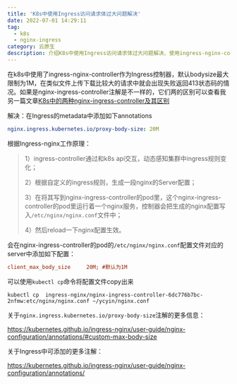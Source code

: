 ```yaml
---
title: 'K8s中使用Ingress访问请求体过大问题解决'
date: 2022-07-01 14:29:11
tag:
  - k8s
  - nginx-ingress
category: 云原生
description: 介绍K8s中使用Ingress访问请求体过大问题解决、使用ingress-nginx-controller
---
```


在k8s中使用了ingress-nginx-controller作为Ingress控制器，默认bodysize最大限制为1M，在类似文件上传下载比较大的请求中就会出现失败返回413状态码的情况。如果是nginx-ingress-controller注解是不一样的，它们两的区别可以查看我另一篇文章[K8s中的两种nginx-ingress-controller及其区别](nginx-ingress-controller-and-ingress-nginx-controller-timeout-error)

解决：在Ingress的metadata中添加如下annotations

```yaml
nginx.ingress.kubernetes.io/proxy-body-size: 20M
```

根据Ingress-nginx工作原理：

> 1）ingress-controller通过和k8s api交互，动态感知集群中ingress规则变化；
>
> 2）根据自定义的ingress规则，生成一段nginx的Server配置；
>
> 3）在将其写到nginx-ingress-controller的pod里，这个nginx-ingress-controller的pod里运行着一个nginx服务，控制器会把生成的nginx配置写入`/etc/nginx/nginx.conf`文件中；
>
> 4）然后reload一下nginx配置生效。

会在nginx-ingress-controller的pod的`/etc/nginx/nginx.conf`配置文件对应的server中添加如下配置：

```ini
client_max_body_size     20M; #默认为1M
```

可以使用`kubectl cp`命令将配置文件copy出来

```shell
kubectl cp  ingress-nginx/nginx-ingress-controller-6dc776b7bc-2nfmw:etc/nginx/nginx.conf ~/ycyin/nginx.conf
```

关于`nginx.ingress.kubernetes.io/proxy-body-size`注解的更多信息：

<https://kubernetes.github.io/ingress-nginx/user-guide/nginx-configuration/annotations/#custom-max-body-size>

关于Ingress中可添加的更多注解：

<https://kubernetes.github.io/ingress-nginx/user-guide/nginx-configuration/annotations/>
